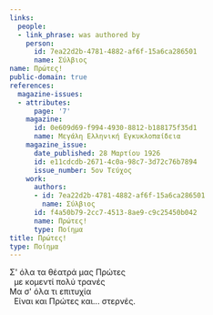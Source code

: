 ```yaml
---
links:
  people:
  - link_phrase: was authored by
    person:
      id: 7ea22d2b-4781-4882-af6f-15a6ca286501
      name: Σύλβιος
name: Πρώτες!
public-domain: true
references:
  magazine-issues:
  - attributes:
      page: '7'
    magazine:
      id: 0e609d69-f994-4930-8812-b188175f35d1
      name: Μεγάλη Ελληνική Εγκυκλοπαίδεια
    magazine_issue:
      date_published: 28 Μαρτίου 1926
      id: e11cdcdb-2671-4c0a-98c7-3d72c76b7894
      issue_number: 5ον Τεύχος
    work:
      authors:
      - id: 7ea22d2b-4781-4882-af6f-15a6ca286501
        name: Σύλβιος
      id: f4a50b79-2cc7-4513-8ae9-c9c25450b042
      name: Πρώτες!
      type: Ποίημα
title: Πρώτες!
type: Ποίημα
---
```


<main class="content" itemprop="text">
<p>Σ' όλα τα θέατρά μας Πρώτες<br>
&nbsp;&nbsp;με κομεντί πολύ τρανές<br>
Μα σ' όλα τι επιτυχία<br>
&nbsp;&nbsp;Είναι και Πρώτες και... στερνές.</p>
</main>

